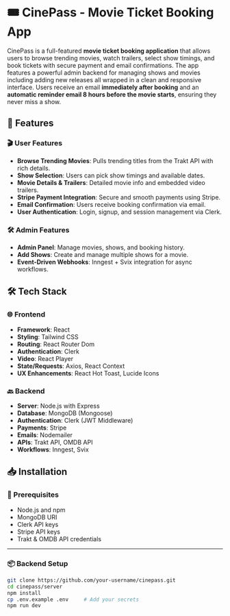# 🎟️ CinePass - Movie Ticket Booking App

CinePass is a full-featured **movie ticket booking application** that allows users to browse trending movies, watch trailers, select show timings, and book tickets with secure payment and email confirmations. The app features a powerful admin backend for managing shows and movies including adding new releases all wrapped in a clean and responsive interface. Users receive an email **immediately after booking** and an **automatic reminder email 8 hours before the movie starts**, ensuring they never miss a show.

## 🚀 Features

### 🎬 User Features
- **Browse Trending Movies**: Pulls trending titles from the Trakt API with rich details.
- **Show Selection**: Users can pick show timings and available dates.
- **Movie Details & Trailers**: Detailed movie info and embedded video trailers.
- **Stripe Payment Integration**: Secure and smooth payments using Stripe.
- **Email Confirmation**: Users receive booking confirmation via email.
- **User Authentication**: Login, signup, and session management via Clerk.

### 🛠️ Admin Features
- **Admin Panel**: Manage movies, shows, and booking history.
- **Add Shows**: Create and manage multiple shows for a movie.
- **Event-Driven Webhooks**: Inngest + Svix integration for async workflows.

## 🛠️ Tech Stack

### 🌐 Frontend
- **Framework**: React 
- **Styling**: Tailwind CSS
- **Routing**: React Router Dom
- **Authentication**: Clerk
- **Video**: React Player
- **State/Requests**: Axios, React Context
- **UX Enhancements**: React Hot Toast, Lucide Icons

### 🔙 Backend
- **Server**: Node.js with Express
- **Database**: MongoDB (Mongoose)
- **Authentication**: Clerk (JWT Middleware)
- **Payments**: Stripe
- **Emails**: Nodemailer
- **APIs**: Trakt API, OMDB API
- **Workflows**: Inngest, Svix

## 📥 Installation

### 🔧 Prerequisites
- Node.js and npm
- MongoDB URI
- Clerk API keys
- Stripe API keys
- Trakt & OMDB API credentials

---

### 📦 Backend Setup

```bash
git clone https://github.com/your-username/cinepass.git
cd cinepass/server
npm install
cp .env.example .env     # Add your secrets
npm run dev
